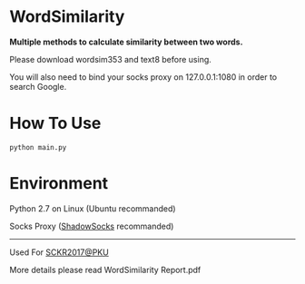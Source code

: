# WordSimilarity
**Multiple methods to calculate similarity between two words.**

Please download wordsim353 and text8 before using.

You will also need to bind your socks proxy on 127.0.0.1:1080 in order to search Google.

# How To Use

```python main.py```

# Environment
Python 2.7 on Linux (Ubuntu recommanded)

Socks Proxy ([ShadowSocks](https://github.com/shadowsocks/shadowsocks) recommanded)

---

Used For [SCKR2017@PKU](http://www.icst.pku.edu.cn/lcwm/course/sckr2017/)

More details please read WordSimilarity Report.pdf
